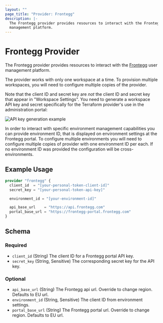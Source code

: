```yaml
---
layout: ""
page_title: "Provider: Frontegg"
description: |-
  The Frontegg provider provides resources to interact with the Frontegg user
  management platform.
---
```


# Frontegg Provider

The Frontegg provider provides resources to interact with the [Frontegg] user
management platform.

The provider works with only one workspace at a time. To provision multiple
workspaces, you will need to configure multiple copies of the provider.

Note that the client ID and secret key are _not_ the client ID and secret key
that appear in "Workspace Settings". You need to generate a workspace API key
and secret specifically for the Terraform provider's use in the administration
portal:

![API key generation example](https://user-images.githubusercontent.com/882976/132739276-bc72aa75-8c30-452c-b929-85a8d7ffa4d0.png)

In order to interact with specific environment management capabilities you can
provide environment ID, that is displayed on environment settings at the Frontegg
portal. To configure multiple environments you will need to configure multiple
copies of provider with one environment ID per each. If no environment ID was
provided the configuration will be cross-environments.

## Example Usage

```terraform
provider "frontegg" {
  client_id  = "[your-personal-token-client-id]"
  secret_key = "[your-personal-token-api-key]"

  environment_id = "[your-environment-id]"

  api_base_url    = "https://api.frontegg.com"
  portal_base_url = "https://frontegg-portal.frontegg.com"
}
```

<!-- schema generated by tfplugindocs -->

## Schema

### Required

- `client_id` (String) The client ID for a Frontegg portal API key.
- `secret_key` (String, Sensitive) The corresponding secret key for the API key.

### Optional

- `api_base_url` (String) The Frontegg api url. Override to change region. Defaults to EU url.
- `environment_id` (String, Sensitive) The client ID from environment settings.
- `portal_base_url` (String) The Frontegg portal url. Override to change region. Defaults to EU url.

[Frontegg]: https://frontegg.com
